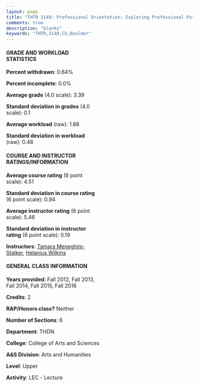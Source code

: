 ```yaml
---
layout: page
title: "THTR 3149: Professional Orientation: Exploring Professional Potentials for THTR & DNCE Majors Statistics"
comments: true
description: "blanks"
keywords: "THTR,3149,CU,Boulder"
---
```

<head>
<script src="https://ajax.googleapis.com/ajax/libs/jquery/2.1.3/jquery.min.js"></script>
<script src="https://dl.dropboxusercontent.com/s/pc42nxpaw1ea4o9/highcharts.js?dl=0"></script>
<!-- <script src="../assets/js/highcharts.js"></script> -->
<style type="text/css">@font-face {
	font-family: "Bebas Neue";
	src: url(https://www.filehosting.org/file/details/544349/BebasNeue Regular.otf) format("opentype");
	}
	h1.Bebas { 
		font-family: "Bebas Neue", Verdana, Tahoma;
	}
</style>
</head>
<body>
	<div id="container" style="float: right; width: 45%; height: 88%; margin-left: 2.5%; margin-right: 2.5%;"></div>
	<script language="JavaScript">
		$(document).ready(function() {
		var chart = {type: 'column'};
		var title = {text: 'Grade Distribution'};
		var xAxis = {categories: ['A','B','C','D','F'],crosshair: true};
		var yAxis = {min: 0,title: {text: 'Percentage'}};
		var tooltip = {headerFormat: '<center><b><span style="font-size:20px">{point.key}</span></b></center>',
		               pointFormat: '<td style="padding:0"><b>{point.y:.1f}%</b></td>',
		               footerFormat: '</table>',shared: true,useHTML: true};
		var plotOptions = {column: {pointPadding: 0.0,borderWidth: 0}};  
		var credits = {enabled: false};var series= [{name: 'Percent',data: [58.12,29.19,11.5,1.19,0.0,]}];
		var json = {};
		json.chart = chart;
		json.title = title;
		json.tooltip = tooltip;
		json.xAxis = xAxis;
		json.yAxis = yAxis;  
		json.series = series;
		json.plotOptions = plotOptions;  
		json.credits = credits;
		$('#container').highcharts(json);
	});
	</script>
</body>
			   
#### GRADE AND WORKLOAD STATISTICS

**Percent withdrawn**: 0.64%

**Percent incomplete**: 0.0%

**Average grade** (4.0 scale): 3.39

**Standard deviation in grades** (4.0 scale): 0.1

**Average workload** (raw): 1.88

**Standard deviation in workload** (raw): 0.48

#### COURSE AND INSTRUCTOR RATINGS/INFORMATION

**Average course rating** (6 point scale): 4.51

**Standard deviation in course rating** (6 point scale): 0.94

**Average instructor rating** (6 point scale): 5.46

**Standard deviation in instructor rating** (6 point scale): 0.19

**Instructors**: <a href='../../instructors/Tamara_Meneghini-Stalker'>Tamara Meneghini-Stalker</a>, <a href='../../instructors/Helanius_Wilkins'>Helanius Wilkins</a>

#### GENERAL CLASS INFORMATION

**Years provided**: Fall 2012, Fall 2013, Fall 2014, Fall 2015, Fall 2016

**Credits**: 2

**RAP/Honors class?** Neither

**Number of Sections**: 6

**Department**: THDN

**College**: College of Arts and Sciences

**A&S Division**: Arts and Humanities

**Level**: Upper

**Activity**: LEC - Lecture
